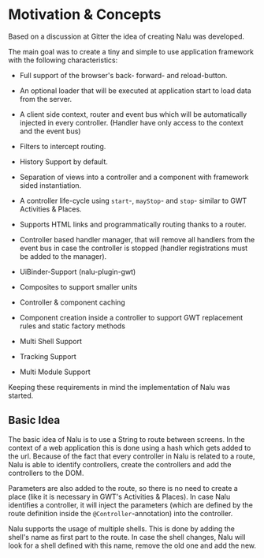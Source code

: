 # Motivation & Concepts
Based on a discussion at Gitter the idea of creating Nalu was developed.

The main goal was to create a tiny and simple to use application framework with the following characteristics:

* Full support of the browser's back- forward- and reload-button.

* An optional loader that will be executed at application start to load data from the server.

* A client side context, router and event bus which will be automatically injected in every controller. (Handler have only access to the context and the event bus)

* Filters to intercept routing.

* History Support by default.

* Separation of views into a controller and a component with framework sided instantiation.

* A controller life-cycle using `start`-, `mayStop`- and `stop`- similar to GWT Activities & Places.

* Supports HTML links and programmatically routing thanks to a router.

* Controller based handler manager, that will remove all handlers from the event bus in case the controller is stopped (handler registrations must be added to the manager).

* UiBinder-Support (nalu-plugin-gwt)

* Composites to support smaller units

* Controller & component caching

* Component creation inside a controller to support GWT replacement rules and static factory methods

* Multi Shell Support

* Tracking Support

* Multi Module Support

Keeping these requirements in mind the implementation of Nalu was started.

## Basic Idea
The basic idea of Nalu is to use a String to route between screens. In the context of a web application this is done using a hash which gets added to the url. Because of the fact that every controller in Nalu is related to a route, Nalu is able to identify controllers, create the controllers and add the controllers to the DOM.

Parameters are also added to the route, so there is no need to create a place (like it is necessary in GWT's Activities & Places). In case Nalu identifies a controller, it will inject the parameters (which are defined by the route definition inside the `@Controller`-annotation) into the controller.

Nalu supports the usage of multiple shells. This is done by adding the shell's name as first part to the route. In case the shell changes, Nalu will look for a shell defined with this name, remove the old one and add the new.
